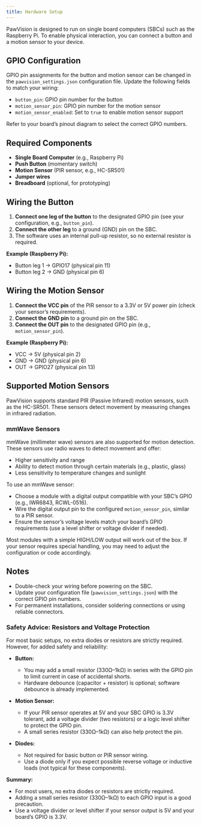 ```yaml
---
title: Hardware Setup
---
```


PawVision is designed to run on single board computers (SBCs) such as the Raspberry Pi. To enable physical interaction, you can connect a button and a motion sensor to your device.

## GPIO Configuration

GPIO pin assignments for the button and motion sensor can be changed in the `pawvision_settings.json` configuration file. Update the following fields to match your wiring:

- `button_pin`: GPIO pin number for the button
- `motion_sensor_pin`: GPIO pin number for the motion sensor
- `motion_sensor_enabled`: Set to `true` to enable motion sensor support

Refer to your board’s pinout diagram to select the correct GPIO numbers.

## Required Components

- **Single Board Computer** (e.g., Raspberry Pi)
- **Push Button** (momentary switch)
- **Motion Sensor** (PIR sensor, e.g., HC-SR501)
- **Jumper wires**
- **Breadboard** (optional, for prototyping)

## Wiring the Button

1. **Connect one leg of the button** to the designated GPIO pin (see your configuration, e.g., `button_pin`).
2. **Connect the other leg** to a ground (GND) pin on the SBC.
3. The software uses an internal pull-up resistor, so no external resistor is required.

**Example (Raspberry Pi):**
- Button leg 1 → GPIO17 (physical pin 11)
- Button leg 2 → GND (physical pin 6)

## Wiring the Motion Sensor

1. **Connect the VCC pin** of the PIR sensor to a 3.3V or 5V power pin (check your sensor’s requirements).
2. **Connect the GND pin** to a ground pin on the SBC.
3. **Connect the OUT pin** to the designated GPIO pin (e.g., `motion_sensor_pin`).

**Example (Raspberry Pi):**
- VCC → 5V (physical pin 2)
- GND → GND (physical pin 6)
- OUT → GPIO27 (physical pin 13)

## Supported Motion Sensors

PawVision supports standard PIR (Passive Infrared) motion sensors, such as the HC-SR501. These sensors detect movement by measuring changes in infrared radiation.


### mmWave Sensors

mmWave (millimeter wave) sensors are also supported for motion detection. These sensors use radio waves to detect movement and offer:

- Higher sensitivity and range
- Ability to detect motion through certain materials (e.g., plastic, glass)
- Less sensitivity to temperature changes and sunlight

To use an mmWave sensor:
- Choose a module with a digital output compatible with your SBC’s GPIO (e.g., IWR6843, RCWL-0516).
- Wire the digital output pin to the configured `motion_sensor_pin`, similar to a PIR sensor.
- Ensure the sensor’s voltage levels match your board’s GPIO requirements (use a level shifter or voltage divider if needed).

Most modules with a simple HIGH/LOW output will work out of the box. If your sensor requires special handling, you may need to adjust the configuration or code accordingly.

## Notes

- Double-check your wiring before powering on the SBC.
- Update your configuration file (`pawvision_settings.json`) with the correct GPIO pin numbers.
- For permanent installations, consider soldering connections or using reliable connectors.

### Safety Advice: Resistors and Voltage Protection

For most basic setups, no extra diodes or resistors are strictly required. However, for added safety and reliability:

- **Button:**
	- You may add a small resistor (330Ω–1kΩ) in series with the GPIO pin to limit current in case of accidental shorts.
	- Hardware debounce (capacitor + resistor) is optional; software debounce is already implemented.

- **Motion Sensor:**
	- If your PIR sensor operates at 5V and your SBC GPIO is 3.3V tolerant, add a voltage divider (two resistors) or a logic level shifter to protect the GPIO pin.
	- A small series resistor (330Ω–1kΩ) can also help protect the pin.

- **Diodes:**
	- Not required for basic button or PIR sensor wiring.
	- Use a diode only if you expect possible reverse voltage or inductive loads (not typical for these components).

**Summary:**
- For most users, no extra diodes or resistors are strictly required.
- Adding a small series resistor (330Ω–1kΩ) to each GPIO input is a good precaution.
- Use a voltage divider or level shifter if your sensor output is 5V and your board’s GPIO is 3.3V.
